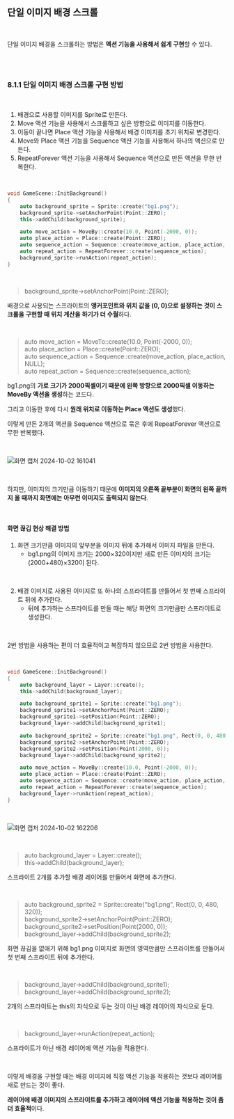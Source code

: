 ## 단일 이미지 배경 스크롤

</br>

단일 이미지 배경을 스크롤하는 방법은 **액션 기능을 사용해서 쉽게 구현**할 수 있다.

</br>
</br>

### 8.1.1 단일 이미지 배경 스크롤 구현 방법

</br>

1. 배경으로 사용할 이미지를 Sprite로 만든다.
2. Move 액션 기능을 사용해서 스크롤하고 싶은 방향으로 이미지를 이동한다.
3. 이동이 끝나면 Place 액션 기능을 사용해서 배경 이미지를 초기 위치로 변경한다.
4. Move와 Place 액션 기능을 Sequence 액션 기능을 사용해서 하나의 액션으로 만든다.
5. RepeatForever 액션 기능을 사용해서 Sequence 액션으로 만든 액션을 무한 반복한다.

</br>

```C++
void GameScene::InitBackground()
{
    auto background_sprite = Sprite::create("bg1.png");
    background_sprite->setAnchorPoint(Point::ZERO);
    this->addChild(background_sprite);

    auto move_action = MoveBy::create(10.0, Point(-2000, 0));
    auto place_action = Place::create(Point::ZERO);
    auto sequence_action = Sequence::create(move_action, place_action, NULL);
    auto repeat_action = RepeatForever::create(sequence_action);
    background_sprite->runAction(repeat_action);
}
```
</br>

> background_sprite->setAnchorPoint(Point::ZERO);

배경으로 사용되는 스프라이트의 **앵커포인트와 위치 값을 (0, 0)으로 설정하는 것이 스크롤을 구현할 때 위치 계산을 하기가 더 수월**하다.

</br>

> auto move_action = MoveTo::create(10.0, Point(-2000, 0));    
> auto place_action = Place::create(Point::ZERO);    
> auto sequence_action = Sequence::create(move_action, place_action, NULL);    
> auto repeat_action = Sequence::create(sequence_action);    

bg1.png의 **가로 크기가 2000픽셀이기 때문에 왼쪽 방향으로 2000픽셀 이동하는 MoveBy 액션을 생성**하는 코드다.

그리고 이동한 후에 다시 **원래 위치로 이동하는 Place 액션도 생성**했다.

이렇게 만든 2개의 액션을 Sequence 액션으로 묶은 후에 RepeatForever 액션으로 무한 반복했다.

</br>

![화면 캡처 2024-10-02 161041](https://github.com/user-attachments/assets/6da4ec71-2170-4c18-97e7-d4d8ed2077e4)

</br>

하지만, 이미지의 크기만큼 이동하기 때문에 **이미지의 오른쪽 끝부분이 화면의 왼쪽 끝까지 올 때까지 화면에는 아무런 이미지도 출력되지 않는다**.

</br>

#### 화면 끊김 현상 해결 방법

1. 화면 크기만큼 이미지의 앞부분을 이미지 뒤에 추가해서 이미지 파일을 만든다.
    * bg1.png의 이미지 크기는 2000×320이지만 새로 만든 이미지의 크기는 (2000+480)×320이 된다.

</br>

2. 배경 이미지로 사용된 이미지로 또 하나의 스프라이트를 만들어서 첫 번째 스프라이트 뒤에 추가한다.
    * 뒤에 추가하는 스프라이트를 만들 때는 해당 화면의 크기만큼만 스프라이트로 생성한다.

</br>

2번 방법을 사용하는 편이 더 효율적이고 복잡하지 않으므로 2번 방법을 사용한다.

</br>

```C++
void GameScene::InitBackground()
{
    auto background_layer = Layer::create();
    this->addChild(background_layer);

    auto background_sprite1 = Sprite::create("bg1.png");
    background_sprite1->setAnchorPoint(Point::ZERO);
    background_sprite1->setPosition(Point::ZERO);
    background_layer->addChild(background_sprite1);

    auto background_sprite2 = Sprite::create("bg1.png", Rect(0, 0, 480, 320));
    background_sprite2->setAnchorPoint(Point::ZERO);
    background_sprite2->setPosition(Point(2000, 0));
    background_layer->addChild(background_sprite2);

    auto move_action = MoveBy::create(10.0, Point(-2000, 0));
    auto place_action = Place::create(Point::ZERO);
    auto sequence_action = Sequence::create(move_action, place_action, NULL);
    auto repeat_action = RepeatForever::create(sequence_action);
    background_layer->runAction(repeat_action);
}
```
</br>

![화면 캡처 2024-10-02 162206](https://github.com/user-attachments/assets/82438ae5-4d37-417e-8862-a9e5525b2a3c)

</br>

> auto background_layer = Layer::create();    
> this->addChild(background_layer);    

스프라이트 2개를 추가할 배경 레이어를 만들어서 화면에 추가한다.

</br>

> auto background_sprite2 = Sprite::create("bg1.png", Rect(0, 0, 480, 320));    
> background_sprite2->setAnchorPoint(Point::ZERO);    
> background_sprite2->setPosition(Point(2000, 0));    
> background_layer->addChild(background_sprite2);    

화면 끊김을 없애기 위해 bg1.png 이미지로 화면의 영역만큼만 스프라이트를 만들어서 첫 번째 스프라이트 뒤에 추가한다.

</br>

> background_layer->addChild(background_sprite1);    
> background_layer->addChild(background_sprite2);    

2개의 스프라이트는 this의 자식으로 두는 것이 아닌 배경 레이어의 자식으로 둔다.

</br>

> background_layer->runAction(repeat_action);

스프라이트가 아닌 배경 레이어에 액션 기능을 적용한다.

</br>

이렇게 배경을 구현할 때는 배경 이미지에 직접 액션 기능을 적용하는 것보다 레이어를 새로 만드는 것이 좋다.

**레이어에 배경 이미지의 스프라이트를 추가하고 레이어에 액션 기능을 적용하는 것이 좀 더 효율적**이다.
